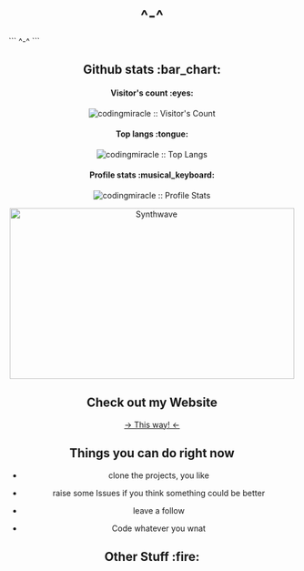 <!---
codingmiracle/codingmiracle is a ✨ special ✨ repository because its `README.md` (this file) appears on your GitHub profile.
You can click the Preview link to take a look at your changes.
--->

<!--<img src="https://tenor.com/view/obiwan-hellothere-gif-7897520.gif" alt="Hello there -obi wan" height="auto" width="100%"/>
--->

<h1 align="center">^-^</h1>
``` ^-^ ```

<h2 align="center">Github stats :bar_chart:</h2>

<h4 align="center">Visitor's count :eyes:</h4>
<p align="center"><img src="https://profile-counter.glitch.me/{codingmiracle}/count.svg" alt="codingmiracle :: Visitor's Count" /></p>

<h4 align="center">Top langs :tongue:</h4>
<p align="center"><img src="https://github-readme-stats.vercel.app/api/top-langs/?username=codingmiracle&langs_count=10&theme=tokyonight&layout=compact" alt="codingmiracle :: Top Langs" /></p>

<h4 align="center">Profile stats :musical_keyboard:</h4>
<p align="center"><img src="https://github-readme-stats.vercel.app/api?username=codingmiracle&show_icons=true&theme=synthwave" alt="codingmiracle :: Profile Stats" /></p>
<p align="center"><img src="https://thumbs.gfycat.com/GoodnaturedFondGaur-size_restricted.gif" alt="Synthwave" height="300" width="500"></p>

<h2 align="center"> Check out my Website </h2>
<p align="center">
   <a href="https://codingmiracle.github.io">-> This way! <-</a>
</p>
  
<h2 align="center"> Things you can do right now </h4>
<ul align="center">
  <li><p align="center">clone the projects, you like</p></li>
  <li><p align="center">raise some Issues if you think something could be better</p></li>
  <li><p align="center">leave a follow</p></li>
  <li><p align="center">Code whatever you wnat</p></li>
</ul>

<h2 align="center"> Other Stuff :fire: </h4>




